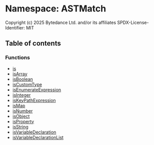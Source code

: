 # Namespace: ASTMatch

Copyright (c) 2025 Bytedance Ltd. and/or its affiliates
SPDX-License-Identifier: MIT

## Table of contents

### Functions

* [is](/en/auto-docs/editor/functions/ASTMatch.is.md)
* [isArray](/en/auto-docs/editor/functions/ASTMatch.isArray.md)
* [isBoolean](/en/auto-docs/editor/functions/ASTMatch.isBoolean.md)
* [isCustomType](/en/auto-docs/editor/functions/ASTMatch.isCustomType.md)
* [isEnumerateExpression](/en/auto-docs/editor/functions/ASTMatch.isEnumerateExpression.md)
* [isInteger](/en/auto-docs/editor/functions/ASTMatch.isInteger.md)
* [isKeyPathExpression](/en/auto-docs/editor/functions/ASTMatch.isKeyPathExpression.md)
* [isMap](/en/auto-docs/editor/functions/ASTMatch.isMap.md)
* [isNumber](/en/auto-docs/editor/functions/ASTMatch.isNumber.md)
* [isObject](/en/auto-docs/editor/functions/ASTMatch.isObject.md)
* [isProperty](/en/auto-docs/editor/functions/ASTMatch.isProperty.md)
* [isString](/en/auto-docs/editor/functions/ASTMatch.isString.md)
* [isVariableDeclaration](/en/auto-docs/editor/functions/ASTMatch.isVariableDeclaration.md)
* [isVariableDeclarationList](/en/auto-docs/editor/functions/ASTMatch.isVariableDeclarationList.md)
